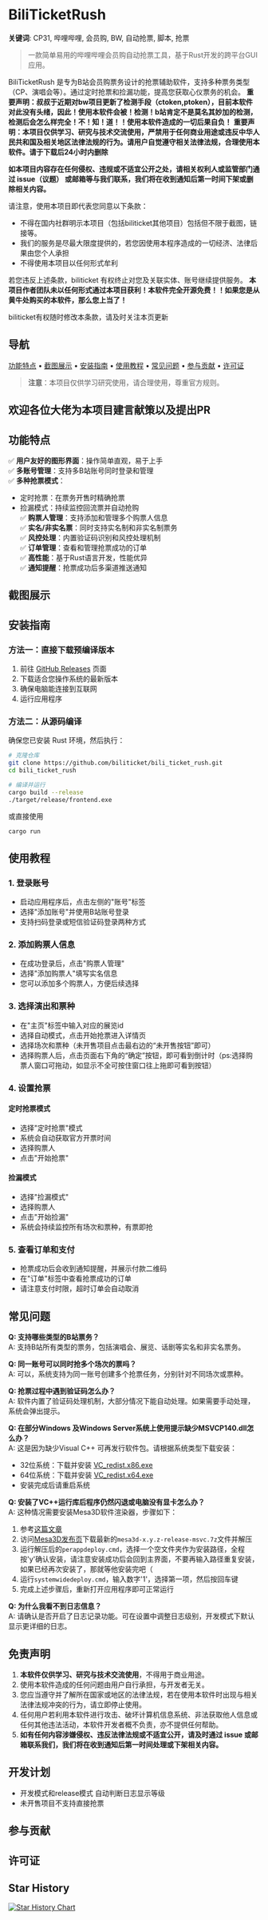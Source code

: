 # BiliTicketRush
**关键词**: CP31, 哔哩哔哩, 会员购, BW, 自动抢票, 脚本, 抢票

> 一款简单易用的哔哩哔哩会员购自动抢票工具，基于Rust开发的跨平台GUI应用。

BiliTicketRush 是专为B站会员购票务设计的抢票辅助软件，支持多种票务类型（CP、演唱会等）。通过定时抢票和捡漏功能，提高您获取心仪票务的机会。
**重要声明：叔叔于近期对bw项目更新了检测手段（ctoken,ptoken），目前本软件对此没有头绪，因此！使用本软件会被！检测！b站肯定不是莫名其妙加的检测，检测后会怎么样完全！不！知！道！！使用本软件造成的一切后果自负！**
**重要声明：本项目仅供学习、研究与技术交流使用，严禁用于任何商业用途或违反中华人民共和国及相关地区法律法规的行为。请用户自觉遵守相关法律法规，合理使用本软件。请于下载后24小时内删除**

**如本项目内容存在任何侵权、违规或不适宜公开之处，请相关权利人或监管部门通过 issue（议题） 或邮箱等与我们联系，我们将在收到通知后第一时间下架或删除相关内容。**

请注意，使用本项目即代表您同意以下条款：

- 不得在国内社群明示本项目（包括biliticket其他项目）包括但不限于截图，链接等。
- 我们的服务是尽最大限度提供的，若您因使用本程序造成的一切经济、法律后果由您个人承担
- 不得使用本项目以任何形式牟利

若您违反上述条款，biliticket 有权终止对您及关联实体、账号继续提供服务。
**本项目作者团队未以任何形式通过本项目获利！本软件完全开源免费！！如果您是从黄牛处购买的本软件，那么您上当了！**

biliticket有权随时修改本条款，请及时关注本页更新


## 导航

[功能特点](#功能特点) • [截图展示](#截图展示) • [安装指南](#安装指南) • [使用教程](#使用教程) • [常见问题](#常见问题) • [参与贡献](#参与贡献) • [许可证](#许可证)

> **注意**：本项目仅供学习研究使用，请合理使用，尊重官方规则。

## 欢迎各位大佬为本项目建言献策以及提出PR

## 功能特点

✅ **用户友好的图形界面**：操作简单直观，易于上手  
✅ **多账号管理**：支持多B站账号同时登录和管理  
✅ **多种抢票模式**：  
   - 定时抢票：在票务开售时精确抢票  
   - 捡漏模式：持续监控回流票并自动抢购  
✅ **购票人管理**：支持添加和管理多个购票人信息  
✅ **实名/非实名票**：同时支持实名制和非实名制票务  
✅ **风控处理**：内置验证码识别和风控处理机制  
✅ **订单管理**：查看和管理抢票成功的订单  
✅ **高性能**：基于Rust语言开发，性能优异  
✅ **通知提醒**：抢票成功后多渠道推送通知

## 截图展示

<!-- 这里可以添加应用截图 -->

## 安装指南

### 方法一：直接下载预编译版本

1. 前往 [GitHub Releases](https://github.com/biliticket/bili_ticket_rush/releases) 页面
2. 下载适合您操作系统的最新版本
3. 确保电脑能连接到互联网
4. 运行应用程序

### 方法二：从源码编译

确保您已安装 Rust 环境，然后执行：

```bash
# 克隆仓库
git clone https://github.com/biliticket/bili_ticket_rush.git
cd bili_ticket_rush

# 编译并运行
cargo build --release
./target/release/frontend.exe
```
或直接使用
```bash
cargo run
```
## 使用教程

### 1. 登录账号
- 启动应用程序后，点击左侧的"账号"标签
- 选择"添加账号"并使用B站账号登录
- 支持扫码登录或短信验证码登录两种方式

### 2. 添加购票人信息
- 在成功登录后，点击"购票人管理"
- 选择"添加购票人"填写实名信息
- 您可以添加多个购票人，方便后续选择

### 3. 选择演出和票种
- 在"主页"标签中输入对应的展览id
- 选择自动模式，点击开始抢票进入详情页
- 选择场次和票种（未开售项目点击最右边的“未开售按钮”即可）
- 选择购票人后，点击页面右下角的“确定”按钮，即可看到倒计时（ps:选择购票人窗口可拖动，如显示不全可按住窗口往上拖即可看到按钮）

### 4. 设置抢票

#### 定时抢票模式
- 选择"定时抢票"模式
- 系统会自动获取官方开票时间
- 选择购票人
- 点击"开始抢票"

#### 捡漏模式
- 选择"捡漏模式"
- 选择购票人
- 点击"开始捡漏"
- 系统会持续监控所有场次和票种，有票即抢

### 5. 查看订单和支付
- 抢票成功后会收到通知提醒，并展示付款二维码
- 在"订单"标签中查看抢票成功的订单
- 请注意支付时限，超时订单会自动取消

## 常见问题

**Q: 支持哪些类型的B站票务？**  
A: 支持B站所有类型的票务，包括演唱会、展览、话剧等实名和非实名票务。

**Q: 同一账号可以同时抢多个场次的票吗？**  
A: 可以，系统支持为同一账号创建多个抢票任务，分别针对不同场次或票种。

**Q: 抢票过程中遇到验证码怎么办？**  
A: 软件内置了验证码处理机制，大部分情况下能自动处理。如果需要手动处理，系统会弹出提示。

**Q: 在部分Windows 及Windows Server系统上使用提示缺少MSVCP140.dll怎么办？**  
A: 这是因为缺少Visual C++ 可再发行软件包。请根据系统类型下载安装：
   - 32位系统：下载并安装 [VC_redist.x86.exe](https://aka.ms/vs/17/release/vc_redist.x86.exe)
   - 64位系统：下载并安装 [VC_redist.x64.exe](https://aka.ms/vs/17/release/vc_redist.x64.exe)
   - 安装完成后请重启系统

**Q: 安装了VC++运行库后程序仍然闪退或电脑没有显卡怎么办？**  
A: 这种情况需要安装Mesa3D软件渲染器，步骤如下：
   1. 参考[这篇文章](https://zhuanlan.zhihu.com/p/666093183)
   2. 访问[Mesa3D发布页](https://github.com/pal1000/mesa-dist-win/releases)下载最新的`mesa3d-x.y.z-release-msvc.7z`文件并解压
   3. 运行解压后的`perappdeploy.cmd`，选择一个空文件夹作为安装路径，全程按'y'确认安装，请注意安装成功后会回到主界面，不要再输入路径重复安装，如果已经再次安装了，那就等他安装完吧（
   4. 运行`systemwidedeploy.cmd`，输入数字'1'，选择第一项，然后按回车键
   5. 完成上述步骤后，重新打开应用程序即可正常运行

**Q: 为什么我看不到日志信息？**  
A: 请确认是否开启了日志记录功能。可在设置中调整日志级别，开发模式下默认显示更详细的日志。


## 免责声明

1. **本软件仅供学习、研究与技术交流使用**，不得用于商业用途。  
2. 使用本软件造成的任何问题由用户自行承担，与开发者无关。  
3. 您应当遵守并了解所在国家或地区的法律法规，若在使用本软件时出现与相关法律法规冲突的行为，请立即停止使用。  
4. 任何用户若利用本软件进行攻击、破坏计算机信息系统、非法获取他人信息或任何其他违法活动，本软件开发者概不负责，亦不提供任何帮助。  
5. **如有任何内容涉嫌侵权、违反法律法规或不适宜公开，请及时通过 issue 或邮箱联系我们，我们将在收到通知后第一时间处理或下架相关内容。**


## 开发计划

- 开发模式和release模式 自动判断日志显示等级
- 未开售项目不支持直接抢票

## 参与贡献

<!-- 可以添加贡献指南 -->

## 许可证

<!-- 可以添加许可证信息 -->
## Star History

<a href="https://star-history.com/#biliticket/bili_ticket_rush&Date">
 <picture>
   <source media="(prefers-color-scheme: dark)" srcset="https://api.star-history.com/svg?repos=biliticket/bili_ticket_rush&type=Date&theme=dark" />
   <source media="(prefers-color-scheme: light)" srcset="https://api.star-history.com/svg?repos=biliticket/bili_ticket_rush&type=Date" />
   <img alt="Star History Chart" src="https://api.star-history.com/svg?repos=biliticket/bili_ticket_rush&type=Date" />
 </picture>
</a>
